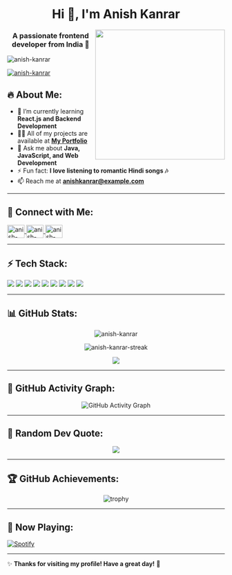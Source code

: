 <h1 align="center">Hi 👋, I'm Anish Kanrar</h1>

<img align="right" src="https://media.giphy.com/media/qgQUggAC3Pfv687qPC/giphy.gif" width="300"/>

<h3 align="center">A passionate frontend developer from India 🚀</h3>

<p align="left"> <img src="https://komarev.com/ghpvc/?username=anish-kanrar&label=Profile%20views&color=0e75b6&style=flat" alt="anish-kanrar" /> </p>

<p align="left"> 
  <a href="https://github.com/ryo-ma/github-profile-trophy">
    <img src="https://github-profile-trophy.vercel.app/?username=anish-kanrar&theme=onedark&row=1" alt="anish-kanrar" />
  </a> 
</p>

## 🔥 About Me:
- 🌱 I’m currently learning **React.js and Backend Development**
- 👨‍💻 All of my projects are available at **[My Portfolio](#)**
- 💬 Ask me about **Java, JavaScript, and Web Development**
- ⚡ Fun fact: **I love listening to romantic Hindi songs 🎶**
- 📫 Reach me at **anishkanrar@example.com**  

---

## 📱 Connect with Me:
<p align="left">
  <a href="https://linkedin.com/in/anish-kanrar-1b716128a" target="blank">
    <img align="center" src="https://raw.githubusercontent.com/rahuldkjain/github-profile-readme-generator/master/src/images/icons/Social/linked-in-alt.svg" alt="anish-kanrar" height="30" width="40" />
  </a>
  <a href="https://www.facebook.com/profile.php?id=100085257558391" target="blank">
    <img align="center" src="https://raw.githubusercontent.com/rahuldkjain/github-profile-readme-generator/master/src/images/icons/Social/facebook.svg" alt="anish-kanrar" height="30" width="40" />
  </a>
  <a href="https://www.youtube.com/c/anishkanrar" target="blank">
    <img align="center" src="https://raw.githubusercontent.com/rahuldkjain/github-profile-readme-generator/master/src/images/icons/Social/youtube.svg" alt="anish-kanrar" height="30" width="40" />
  </a>
</p>

---

## ⚡ Tech Stack:
<p align="left">
  <img src="https://img.shields.io/badge/-Java-007396?style=flat-square&logo=java&logoColor=white" />
  <img src="https://img.shields.io/badge/-C++-00599C?style=flat-square&logo=c%2B%2B&logoColor=white" />
  <img src="https://img.shields.io/badge/-JavaScript-F7DF1E?style=flat-square&logo=javascript&logoColor=black" />
  <img src="https://img.shields.io/badge/-React.js-61DAFB?style=flat-square&logo=react&logoColor=black" />
  <img src="https://img.shields.io/badge/-Node.js-339933?style=flat-square&logo=node.js&logoColor=white" />
  <img src="https://img.shields.io/badge/-Python-3776AB?style=flat-square&logo=python&logoColor=white" />
  <img src="https://img.shields.io/badge/-Git-F05032?style=flat-square&logo=git&logoColor=white" />
  <img src="https://img.shields.io/badge/-HTML-E34F26?style=flat-square&logo=html5&logoColor=white" />
  <img src="https://img.shields.io/badge/-CSS-1572B6?style=flat-square&logo=css3&logoColor=white" />
</p>

---

## 📊 GitHub Stats:
<p align="center">
  <img src="https://github-readme-stats.vercel.app/api?username=anish-kanrar&show_icons=true&theme=react" alt="anish-kanrar" />
</p>

<p align="center">
  <img src="https://github-readme-streak-stats.herokuapp.com/?user=anish-kanrar&theme=radical" alt="anish-kanrar-streak" />
</p>

<p align="center">
  <img src="https://github-readme-stats.vercel.app/api/top-langs/?username=anish-kanrar&layout=compact&theme=tokyonight" />
</p>

---

## 🎯 GitHub Activity Graph:
<p align="center">
  <img src="https://github-readme-activity-graph.vercel.app/graph?username=anish-kanrar&theme=react-dark" alt="GitHub Activity Graph" />
</p>

---

## 🌟 Random Dev Quote:
<p align="center">
  <img src="https://quotes-github-readme.vercel.app/api?type=horizontal&theme=tokyonight" />
</p>

---

## 🏆 GitHub Achievements:
<p align="center">
  <img src="https://github-profile-trophy.vercel.app/?username=anish-kanrar&theme=matrix&no-bg=true&no-frame=true&column=4" alt="trophy" />
</p>

---

## 🎵 Now Playing:
[![Spotify](https://spotify-recently-played-readme.vercel.app/api?user=your_spotify_user_id)](https://open.spotify.com/user/your_spotify_user_id)

---

✨ **Thanks for visiting my profile! Have a great day!** 🚀
